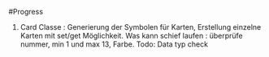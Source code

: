 #Progress

1. Card Classe : Generierung der Symbolen für  Karten, Erstellung einzelne Karten mit set/get Möglichkeit.
   Was kann schief laufen : überprüfe nummer, min 1 und max 13, Farbe. 
   Todo: Data typ check 